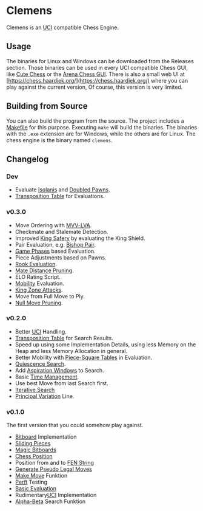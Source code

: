 # Clemens

Clemens is an [UCI](https://www.shredderchess.com/de/schach-features/uci-universal-chess-interface.html) compatible Chess Engine.

## Usage

The binaries for Linux and Windows can be downloaded from the Releases section.
Those binaries can be used in every UCI compatible Chess GUI, like [Cute Chess](https://cutechess.com/) or the [Arena Chess GUI](http://www.playwitharena.de/).
There is also a small web UI at [https://chess.haardiek.org/](https://chess.haardiek.org/) where you can play against the current version,
Of course, this version is very limited.

## Building from Source

You can also build the program from the source.
The project includes a [Makefile](./Makefile) for this purpose.
Executing `make` will build the binaries.
The binaries with the `.exe` extension are for Windows, while the others are for Linux.
The chess engine is the binary named `clemens`.

## Changelog

### Dev

* Evaluate [Isolanis](https://www.chessprogramming.org/Isolated_Pawn) and [Doubled Pawns](https://www.chessprogramming.org/Doubled_Pawn).
* [Transposition Table](https://www.chessprogramming.org/Transposition_Table) for Evaluations.

### v0.3.0

* Move Ordering with [MVV-LVA](https://www.chessprogramming.org/MVV-LVA).
* Checkmate and Stalemate Detection.
* Improved [King Safery](https://www.chessprogramming.org/King_Pattern#King_Safety) by evaluating the King Shield.
* Pair Evaluation, e.g. [Bishop Pair](https://www.chessprogramming.org/Bishop_Pair).
* [Game Phases](https://www.chessprogramming.org/Game_Phases) based Evaluation.
* Piece Adjustments based on Pawns.
* [Rook Evaluation](https://www.chessprogramming.org/Evaluation_of_Pieces#Rook).
* [Mate Distance Pruning](https://www.chessprogramming.org/Mate_Distance_Pruning).
* ELO Rating Script.
* [Mobility](https://www.chessprogramming.org/Mobility) Evaluation.
* [King Zone Attacks](https://www.chessprogramming.org/King_Safety#Attacking_King_Zone).
* Move from Full Move to Ply.
* [Null Move Pruning](https://www.chessprogramming.org/Null_Move_Pruning).

### v0.2.0

* Better [UCI](https://www.shredderchess.com/de/schach-features/uci-universal-chess-interface.html) Handling.
* [Transposition Table](https://www.chessprogramming.org/Transposition_Table) for Search Results.
* Speed up using some Implementation Details, using less Memory on the Heap and less Memory Allocation in general.
* Better Mobility with [Piece-Square Tables](https://www.chessprogramming.org/Piece-Square_Tables) in Evaluation.
* [Quiescence Search](https://www.chessprogramming.org/Quiescence_Search).
* Add [Aspiration Windows](https://www.chessprogramming.org/Aspiration_Windows) to Search.
* Basic [Time Management](https://www.chessprogramming.org/Time_Management).
* Use best Move from last Search first.
* [Iterative Search](https://www.chessprogramming.org/Iterative_Search)
* [Principal Variation](https://www.chessprogramming.org/Principal_Variation) Line.

### v0.1.0

The first version that you could somehow play against.

* [Bitboard](https://www.chessprogramming.org/Bitboards) Implementation
* [Sliding Pieces](https://www.chessprogramming.org/Sliding_Pieces)
* [Magic Bitboards](https://www.chessprogramming.org/Magic_Bitboards)
* [Chess Position](https://www.chessprogramming.org/Chess_Position)
* Position from and to [FEN String](https://www.chessprogramming.org/Forsyth-Edwards_Notation)
* [Generate Pseudo Legal Moves](https://www.chessprogramming.org/Move_Generation)
* [Make Move](https://www.chessprogramming.org/Make_Move) Funktion
* [Perft](https://www.chessprogramming.org/Perft) Testing
* [Basic Evaluation](https://www.chessprogramming.org/Evaluation#Where_to_Start)
* Rudimentary[UCI](https://www.shredderchess.com/de/schach-features/uci-universal-chess-interface.html) Implementation
* [Alpha-Beta](https://www.chessprogramming.org/Alpha-Beta) Search Funktion
